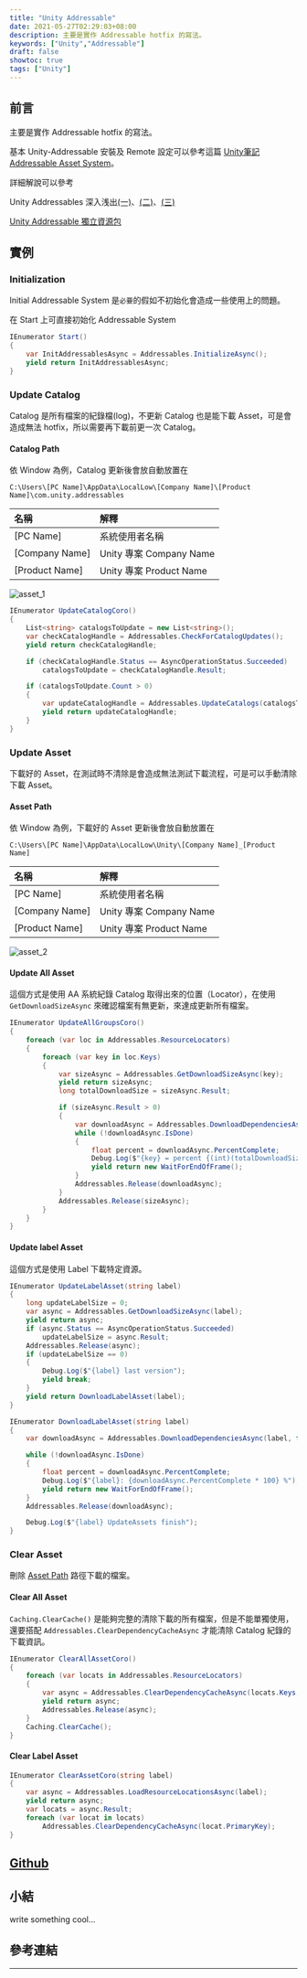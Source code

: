 ```yaml
---
title: "Unity Addressable"
date: 2021-05-27T02:29:03+08:00
description: 主要是實作 Addressable hotfix 的寫法。
keywords: ["Unity","Addressable"]
draft: false
showtoc: true
tags: ["Unity"]
---
```


## 前言

主要是實作 Addressable hotfix 的寫法。

基本 Unity-Addressable 安裝及 Remote 設定可以參考這篇 [Unity筆記 Addressable Asset System][tutorial_1]。

詳細解說可以參考

Unity Addressables 深入浅出[(一)][tutorial_2_1]、[(二)][tutorial_2_2]、[(三)][tutorial_2_3]

[Unity Addressable 獨立資源包][tutorial_3]

## 實例

### Initialization

Initial Addressable System 是`必要`的假如不初始化會造成一些使用上的問題。

在 Start 上可直接初始化 Addressable System

```csharp
IEnumerator Start()
{
    var InitAddressablesAsync = Addressables.InitializeAsync();
    yield return InitAddressablesAsync;
}
```

### Update Catalog

Catalog 是所有檔案的紀錄檔(log)，不更新 Catalog 也是能下載 Asset，可是會造成無法 hotfix，所以需要再下載前更一次 Catalog。

#### Catalog Path

依 Window 為例，Catalog 更新後會放自動放置在

`C:\Users\[PC Name]\AppData\LocalLow\[Company Name]\[Product Name]\com.unity.addressables`

| 名稱           | 解釋                    |
| :------------- | :---------------------- |
| [PC Name]      | 系統使用者名稱          |
| [Company Name] | Unity 專案 Company Name |
| [Product Name] | Unity 專案 Product Name |

![asset_1]

```csharp
IEnumerator UpdateCatalogCoro()
{
    List<string> catalogsToUpdate = new List<string>();
    var checkCatalogHandle = Addressables.CheckForCatalogUpdates();
    yield return checkCatalogHandle;

    if (checkCatalogHandle.Status == AsyncOperationStatus.Succeeded)
        catalogsToUpdate = checkCatalogHandle.Result;

    if (catalogsToUpdate.Count > 0)
    {
        var updateCatalogHandle = Addressables.UpdateCatalogs(catalogsToUpdate, false);
        yield return updateCatalogHandle;
    }
}
```

### Update Asset

下載好的 Asset，在測試時不清除是會造成無法測試下載流程，可是可以手動清除下載 Asset。

#### Asset Path

依 Window 為例，下載好的 Asset 更新後會放自動放置在

`C:\Users\[PC Name]\AppData\LocalLow\Unity\[Company Name]_[Product Name]`

| 名稱           | 解釋                    |
| :------------- | :---------------------- |
| [PC Name]      | 系統使用者名稱          |
| [Company Name] | Unity 專案 Company Name |
| [Product Name] | Unity 專案 Product Name |

![asset_2]

#### Update All Asset

這個方式是使用 AA 系統紀錄 Catalog 取得出來的位置（Locator），在使用 `GetDownloadSizeAsync` 來確認檔案有無更新，來達成更新所有檔案。

```csharp
IEnumerator UpdateAllGroupsCoro()
{
    foreach (var loc in Addressables.ResourceLocators)
    {
        foreach (var key in loc.Keys)
        {
            var sizeAsync = Addressables.GetDownloadSizeAsync(key);
            yield return sizeAsync;
            long totalDownloadSize = sizeAsync.Result;

            if (sizeAsync.Result > 0)
            {
                var downloadAsync = Addressables.DownloadDependenciesAsync(key);
                while (!downloadAsync.IsDone)
                {
                    float percent = downloadAsync.PercentComplete;
                    Debug.Log($"{key} = percent {(int)(totalDownloadSize * percent)}/{totalDownloadSize}");
                    yield return new WaitForEndOfFrame();
                }
                Addressables.Release(downloadAsync);
            }
            Addressables.Release(sizeAsync);
        }
    }
}
```

#### Update label Asset

這個方式是使用 Label 下載特定資源。

```csharp
IEnumerator UpdateLabelAsset(string label)
{
    long updateLabelSize = 0;
    var async = Addressables.GetDownloadSizeAsync(label);
    yield return async;
    if (async.Status == AsyncOperationStatus.Succeeded)
        updateLabelSize = async.Result;
    Addressables.Release(async);
    if (updateLabelSize == 0)
    {
        Debug.Log($"{label} last version");
        yield break;
    }
    yield return DownloadLabelAsset(label);
}

IEnumerator DownloadLabelAsset(string label)
{
    var downloadAsync = Addressables.DownloadDependenciesAsync(label, false);

    while (!downloadAsync.IsDone)
    {
        float percent = downloadAsync.PercentComplete;
        Debug.Log($"{label}: {downloadAsync.PercentComplete * 100} %");
        yield return new WaitForEndOfFrame();
    }
    Addressables.Release(downloadAsync);

    Debug.Log($"{label} UpdateAssets finish");
}
```

### Clear Asset

刪除 [Asset Path](#asset-path) 路徑下載的檔案。

#### Clear All Asset

`Caching.ClearCache()` 是能夠完整的清除下載的所有檔案，但是不能單獨使用，還要搭配 `Addressables.ClearDependencyCacheAsync` 才能清除 Catalog 紀錄的下載資訊。

```csharp
IEnumerator ClearAllAssetCoro()
{
    foreach (var locats in Addressables.ResourceLocators)
    {
        var async = Addressables.ClearDependencyCacheAsync(locats.Keys, false);
        yield return async;
        Addressables.Release(async);
    }
    Caching.ClearCache();
}
```

#### Clear Label Asset

```csharp
IEnumerator ClearAssetCoro(string label)
{
    var async = Addressables.LoadResourceLocationsAsync(label);
    yield return async;
    var locats = async.Result;
    foreach (var locat in locats)
        Addressables.ClearDependencyCacheAsync(locat.PrimaryKey);
}
```

## [Github][github]


## 小結

write something cool...

## 參考連結

______________________________________________________________________

[github]:https://github.com/Wenrong274/Unity-Addressable

[tutorial_1]:https://medium.com/@nai.hsue/unity%E7%AD%86%E8%A8%98-addressable-asset-system-dbebf981143b

[tutorial_2_1]:https://blog.csdn.net/qq_14903317/article/details/108509938

[tutorial_2_2]:https://blog.csdn.net/qq_14903317/article/details/108529590

[tutorial_2_3]:https://blog.csdn.net/qq_14903317/article/details/108582372

[tutorial_3]:https://arclee0117.wordpress.com/2020/09/10/unity-addressable-%E7%8D%A8%E7%AB%8B%E8%B3%87%E6%BA%90%E5%8C%85/

[update_1]:https://i.imgur.com/p4KrH0y.jpg

[asset_1]:https://i.imgur.com/I0VTkCY.jpg

[asset_2]:https://i.imgur.com/bxwlzNS.jpg
